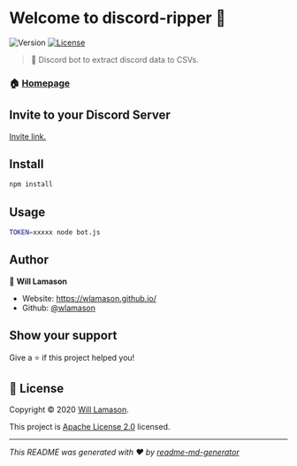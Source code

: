 # Welcome to discord-ripper 👋
![Version](https://img.shields.io/badge/version-1.0.0-blue.svg?cacheSeconds=2592000)
[![License](https://img.shields.io/badge/License-Apache%202.0-blue.svg)](https://github.com/wlamason/discord-data/blob/master/LICENSE)

> 🤖 Discord bot to extract discord data to CSVs.

### 🏠 [Homepage](https://github.com/wlamason/discord-data)

## Invite to your Discord Server

[Invite link.](https://discord.com/api/oauth2/authorize?client_id=579534804471513100&permissions=130112&scope=bot)

## Install

```sh
npm install
```

## Usage

```sh
TOKEN=xxxxx node bot.js
```

## Author

👤 **Will Lamason**

* Website: https://wlamason.github.io/
* Github: [@wlamason](https://github.com/wlamason)

## Show your support

Give a ⭐️ if this project helped you!


## 📝 License

Copyright © 2020 [Will Lamason](https://github.com/wlamason).

This project is [Apache License 2.0](https://github.com/wlamason/discord-data/blob/master/LICENSE) licensed.

***
_This README was generated with ❤️ by [readme-md-generator](https://github.com/kefranabg/readme-md-generator)_